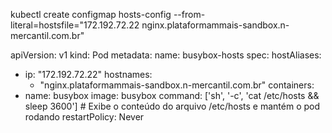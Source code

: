kubectl create configmap hosts-config --from-literal=hostsfile="172.192.72.22 nginx.plataformammais-sandbox.n-mercantil.com.br"


apiVersion: v1
kind: Pod
metadata:
  name: busybox-hosts
spec:
  hostAliases:
  - ip: "172.192.72.22"
    hostnames:
    - "nginx.plataformammais-sandbox.n-mercantil.com.br"
  containers:
  - name: busybox
    image: busybox
    command: ['sh', '-c', 'cat /etc/hosts && sleep 3600']  # Exibe o conteúdo do arquivo /etc/hosts e mantém o pod rodando
  restartPolicy: Never
